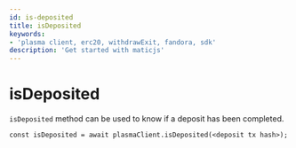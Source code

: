 ```yaml
---
id: is-deposited
title: isDeposited
keywords: 
- 'plasma client, erc20, withdrawExit, fandora, sdk'
description: 'Get started with maticjs'
---
```


# isDeposited

`isDeposited` method can be used to know if a deposit has been completed.

```
const isDeposited = await plasmaClient.isDeposited(<deposit tx hash>);
```
